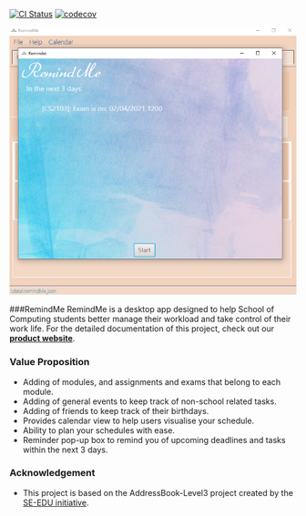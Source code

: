 [![CI Status](https://github.com/AY2021S2-CS2103T-W15-1/tp/workflows/Java%20CI/badge.svg)](https://github.com/AY2021S2-CS2103T-W15-1/tp/actions)
[![codecov](https://codecov.io/gh/AY2021S2-CS2103T-W15-1/tp/branch/master/graph/badge.svg)](https://codecov.io/gh/AY2021S2-CS2103T-W15-1/tp)

![Ui](docs/images/Ui2.png)

###RemindMe
RemindMe is a desktop app designed to help School of Computing students better manage their workload
and take control of their work life. 
For the detailed documentation of this project, check out our **[product website](https://nus-cs2103-ay2021s2.github.io/tp/)**.

### Value Proposition
* Adding of modules, and assignments and exams that belong to each module.
* Adding of general events to keep track of non-school related tasks.
* Adding of friends to keep track of their birthdays.
* Provides calendar view to help users visualise your schedule.
* Ability to plan your schedules with ease.
* Reminder pop-up box to remind you of upcoming deadlines and tasks within the next 3 days.

### Acknowledgement
* This project is based on the AddressBook-Level3 project created by the [SE-EDU initiative](https://se-education.org).
